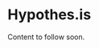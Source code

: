 # Hypothes.is

Content to follow soon.

<!--
| Property                  | Value          |
|---------------------------|----------------|
| Name                      | `wordpressdotcom` |
| Matches by                | Landing Page URL hyperlink, DOI hyperlink, DOI text |
| Consumes Artifacts        | `domain-list` |
| Produces relation types   | `mentions` |
| Freshness                 | every few hours |
| Data Source               | Wordpress.com API |
| Coverage                  | All blogs hosted on Wordpress |
| Relevant concepts         | [Pre-filtering](#pre-filtering) |
| Operated by               | Crossref |
| Agent                     | event-data-wordpress-agent |

## What it is

Links from Wordpress blogs **hosted on the wordpress.com domain**. 

## What it does

The Agent monitors the Wordpress API for blog posts that mention Items via DOI links or links to Landing Pages. Each blog post is checked for links to articles via plain text DOIs, DOI hyperlinks and landing page URL hyperlinks.

## Where data comes from

 - The `domain-list` Artifact is consulted. On a regular basis the Agent retrieves the Artifact, then follows the link to every blog post or page mentioned.
 - The Wordpress.com API is searched for links to blogs
 - Each individual blog

## Example Event

*Content to follow*

## Methodology

On a regular basis (approximately every six hours) the Wordpress Agent starts a scan. Each scan:

1. It downloads a copy of the latest version of the `domain-list` Artifact.
2. For every domain in the domain list (including doi.org):
    1. It queries the Wordpress API for blog posts that relate to that domain. The request is sorted by recently occurred. It consumes all pages of data to cover the time period since the last scan.
    2. Every response from the Wordpress API includes a link to a blog post. This link is sent to the Percolator.
    3. The Percolator follows the link and looks at the HTML of the page.

## Evidence Record

*Content to follow*

## Edits / Deletion

 - Events may be edited if they are found to be faulty, e.g. non-existent DOIs

## Quirks

Note that this only monitors blogs hosted on Wordpress' hosted wordpress.com platform. It does not monitor all blogs that use the Wordpress software.

## Failure modes

 - Publisher sites may block the Event Data Bot collecting Landing Pages.
 - Publisher sites may prevent the Event Data Bot collecting Landing Pages with robots.txt
 - Wordpress.com may block the Agent
 - Wordpress.com may block the Percolator Bot

## Further information

 - [Wordpress.com](http://wordpress.com)

-->